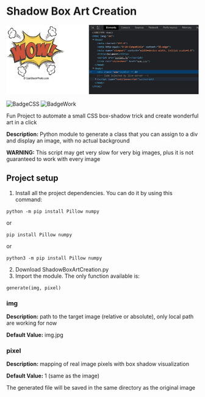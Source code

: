 # Shadow Box Art Creation

![Banner](/banner.png)

![BadgeCSS](https://img.shields.io/badge/Language-CSS-blue) 
![BadgeWork](https://img.shields.io/badge/Work-In%20Progress-yellow)

Fun Project to automate a small CSS box-shadow trick and create wonderful art in a click

**Description:** Python module to generate a class that you can assign to a div and display an image, with no actual background

**WARNING:** This script may get very slow for very big images, plus it is not guaranteed to work with every image

## Project setup
1. Install all the project dependencies. You can do it by using this command:
```
python -m pip install Pillow numpy
```
or
```
pip install Pillow numpy
```
or
```
python3 -m pip install Pillow numpy
```
2. Download ShadowBoxArtCreation.py
3. Import the module. The only function available is:
```
generate(img, pixel)
```
### img
**Description:** path to the target image (relative or absolute), only local path are working for now

**Default Value:** img.jpg

### pixel
**Description:** mapping of real image pixels with box shadow visualization

**Default Value:** 1 (same as the image)

The generated file will be saved in the same directory as the original image
